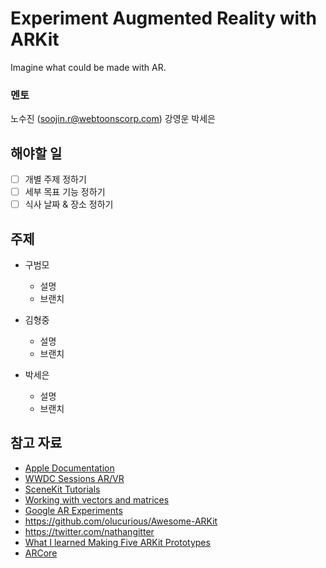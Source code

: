 ﻿# Experiment Augmented Reality with ARKit
Imagine what could be made with AR.

### 멘토
노수진 (soojin.r@webtoonscorp.com)
강영운
박세은 
## 해야할 일
- [ ] 개별 주제 정하기
- [ ] 세부 목표 기능 정하기
- [ ] 식사 날짜 & 장소 정하기

## 주제
- 구범모
  - 설명
  - 브랜치

- 김형중
  - 설명
  - 브랜치

- 박세은
  - 설명
  - 브랜치

## 참고 자료
- [Apple Documentation](https://developer.apple.com/documentation/arkit)
- [WWDC Sessions AR/VR](https://developer.apple.com/videos/graphics-and-games/ar-vr)
- [SceneKit Tutorials](https://www.invasivecode.com/weblog/scenekit-tutorial-part-1/)
- [Working with vectors and matrices](https://developer.apple.com/documentation/accelerate/simd)
- [Google AR Experiments](https://experiments.withgoogle.com/collection/ar)
- https://github.com/olucurious/Awesome-ARKit
- https://twitter.com/nathangitter
- [What I learned Making Five ARKit Prototypes](https://medium.com/@nathangitter/what-i-learned-making-five-arkit-prototypes-7a30c0cd3956)
- [ARCore](https://developers.google.com/ar/develop/ios/overview)
